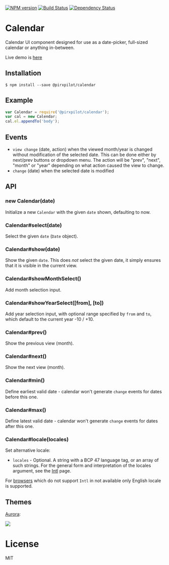 [![NPM version][npm-image]][npm-url]
[![Build Status][build-image]][build-url]
[![Dependency Status][deps-image]][deps-url]

# Calendar

  Calendar UI component designed for use as a date-picker,
  full-sized calendar or anything in-between.

  Live demo is [here](http://component.github.io/calendar/)

## Installation

    $ npm install --save @pirxpilot/calendar

## Example

```js
var Calendar = require('@pirxpilot/calendar');
var cal = new Calendar;
cal.el.appendTo('body');
```

## Events

  - `view change` (date, action) when the viewed month/year is changed without modification of the selected date. This can be done either by next/prev buttons or dropdown menu. The action will be "prev", "next", "month" or "year" depending on what action caused the view to change.
  - `change` (date) when the selected date is modified

## API

### new Calendar(date)

  Initialize a new `Calendar` with the given `date` shown,
  defaulting to now.

### Calendar#select(date)

  Select the given `date` (`Date` object).

### Calendar#show(date)

  Show the given `date`. This does _not_ select the given date,
  it simply ensures that it is visible in the current view.

### Calendar#showMonthSelect()

  Add month selection input.

### Calendar#showYearSelect([from], [to])

  Add year selection input, with optional range specified by `from` and `to`,
  which default to the current year -10 / +10.

### Calendar#prev()

  Show the previous view (month).

### Calendar#next()

  Show the next view (month).

### Calendar#min()

  Define earliest valid date - calendar won't generate `change` events for dates before this one.

### Calendar#max()

  Define latest valid date - calendar won't generate `change` events for dates after this one.

### Calendar#locale(locales)

  Set alternative locale:
  - `locales` - Optional. A string with a BCP 47 language tag, or an array of such strings. For the general form and interpretation of the locales argument, see the [Intl] page.

  For [browsers][caniuse-intl] which do not support `Intl` in not available only English locale is supported.

## Themes

  [Aurora](https://github.com/component/aurora-calendar):

  ![](http://f.cl.ly/items/043N1r0e1L130y162R2f/Screen%20Shot%202012-09-17%20at%209.17.32%20PM.png)

# License

  MIT

[Intl]: https://developer.mozilla.org/en-US/docs/Web/JavaScript/Reference/Global_Objects/Intl#Locale_identification_and_negotiation
[caniuse-intl]: http://caniuse.com/#search=Intl

[npm-image]: https://img.shields.io/npm/v/@pirxpilot/calendar
[npm-url]: https://npmjs.org/package/@pirxpilot/calendar

[build-url]: https://github.com/pirxpilot/calendar/actions/workflows/check.yaml
[build-image]: https://img.shields.io/github/actions/workflow/status/pirxpilot/calendar/check.yaml?branch=main

[deps-image]: https://img.shields.io/librariesio/release/npm/@pirxpilot/calendar
[deps-url]: https://libraries.io/npm/@pirxpilot%2Fcalendar

